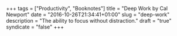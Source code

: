 +++
tags = ["Productivity", "Booknotes"]
title = "Deep Work by Cal Newport"
date = "2016-10-26T21:34:41+01:00"
slug = "deep-work"
description = "The ability to focus without distraction."
draft = "true"
syndicate = "false"
+++
